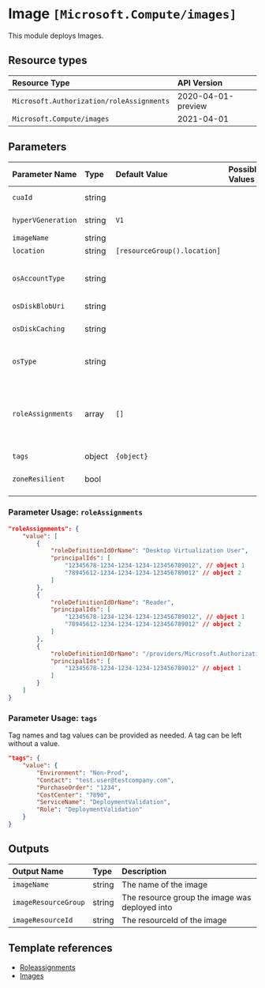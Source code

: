 # Image `[Microsoft.Compute/images]`

This module deploys Images.

## Resource types

| Resource Type | API Version |
| :-- | :-- |
| `Microsoft.Authorization/roleAssignments` | 2020-04-01-preview |
| `Microsoft.Compute/images` | 2021-04-01 |

## Parameters

| Parameter Name | Type | Default Value | Possible Values | Description |
| :-- | :-- | :-- | :-- | :-- |
| `cuaId` | string |  |  | Optional. Customer Usage Attribution ID (GUID). This GUID must be previously registered |
| `hyperVGeneration` | string | `V1` |  | Optional. Gets the HyperVGenerationType of the VirtualMachine created from the image. - V1 or V2 |
| `imageName` | string |  |  | Required. The name of the image. |
| `location` | string | `[resourceGroup().location]` |  | Optional. Location for all resources. |
| `osAccountType` | string |  |  | Optional. Specifies the storage account type for the managed disk. NOTE: UltraSSD_LRS can only be used with data disks, it cannot be used with OS Disk. - Standard_LRS, Premium_LRS, StandardSSD_LRS, UltraSSD_LRS |
| `osDiskBlobUri` | string |  |  | Required. The Virtual Hard Disk. |
| `osDiskCaching` | string |  |  | Optional. Specifies the caching requirements. Default: None for Standard storage. ReadOnly for Premium storage. - None, ReadOnly, ReadWrite |
| `osType` | string |  |  | Required. This property allows you to specify the type of the OS that is included in the disk if creating a VM from a custom image. - Windows or Linux |
| `roleAssignments` | array | `[]` |  | Optional. Array of role assignment objects that contain the 'roleDefinitionIdOrName' and 'principalId' to define RBAC role assignments on this resource. In the roleDefinitionIdOrName attribute, you can provide either the display name of the role definition, or its fully qualified ID in the following format: '/providers/Microsoft.Authorization/roleDefinitions/c2f4ef07-c644-48eb-af81-4b1b4947fb11' |
| `tags` | object | `{object}` |  | Optional. Tags of the resource. |
| `zoneResilient` | bool |  |  | Optional. Default is false. Specifies whether an image is zone resilient or not. Zone resilient images can be created only in regions that provide Zone Redundant Storage (ZRS). |

### Parameter Usage: `roleAssignments`

```json
"roleAssignments": {
    "value": [
        {
            "roleDefinitionIdOrName": "Desktop Virtualization User",
            "principalIds": [
                "12345678-1234-1234-1234-123456789012", // object 1
                "78945612-1234-1234-1234-123456789012" // object 2
            ]
        },
        {
            "roleDefinitionIdOrName": "Reader",
            "principalIds": [
                "12345678-1234-1234-1234-123456789012", // object 1
                "78945612-1234-1234-1234-123456789012" // object 2
            ]
        },
        {
            "roleDefinitionIdOrName": "/providers/Microsoft.Authorization/roleDefinitions/c2f4ef07-c644-48eb-af81-4b1b4947fb11",
            "principalIds": [
                "12345678-1234-1234-1234-123456789012" // object 1
            ]
        }
    ]
}
```

### Parameter Usage: `tags`

Tag names and tag values can be provided as needed. A tag can be left without a value.

```json
"tags": {
    "value": {
        "Environment": "Non-Prod",
        "Contact": "test.user@testcompany.com",
        "PurchaseOrder": "1234",
        "CostCenter": "7890",
        "ServiceName": "DeploymentValidation",
        "Role": "DeploymentValidation"
    }
}
```

## Outputs

| Output Name | Type | Description |
| :-- | :-- | :-- |
| `imageName` | string | The name of the image |
| `imageResourceGroup` | string | The resource group the image was deployed into |
| `imageResourceId` | string | The resourceId of the image |

## Template references

- [Roleassignments](https://docs.microsoft.com/en-us/azure/templates/Microsoft.Authorization/2020-04-01-preview/roleAssignments)
- [Images](https://docs.microsoft.com/en-us/azure/templates/Microsoft.Compute/2021-04-01/images)
